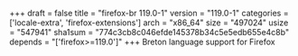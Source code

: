 +++
draft = false
title = "firefox-br 119.0-1"
version = "119.0-1"
categories = ['locale-extra', 'firefox-extensions']
arch = "x86_64"
size = "497024"
usize = "547941"
sha1sum = "774c3cb8c046efde145378b34c5e5edb655e4c8b"
depends = "['firefox>=119.0']"
+++
Breton language support for Firefox